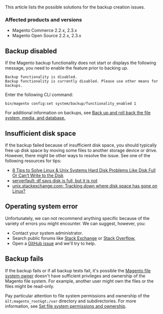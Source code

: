 This article lists the possible solutions for the backup creation issues.&nbsp;

### Affected products and versions

*   Magento Commerce 2.2.x, 2.3.x
*   Magento Open Source&nbsp;2.2.x, 2.3.x

<h2 id="backup-disabled">Backup disabled</h2>

If the Magento backup functionality does not start or displays the following message, you need to enable the feature prior to backing up.

<pre><code class="language-terminal">Backup functionality is disabled.
Backup functionality is currently disabled. Please use other means for backups.</code></pre>

Enter the following CLI command:

<pre><code class="language-bash">bin/magento config:set system/backup/functionality_enabled 1</code></pre>

For additional information on backups, see <a href="https://devdocs.magento.com/guides/v2.3/install-gde/install/cli/install-cli-backup.html" target="_self">Back up and roll back the file system, media, and database.</a>

<h2 id="insufficient-disk-space-trouble-backup-space-">Insufficient disk space</h2>

If the backup failed because of insufficient disk space, you should typically free up disk space by moving some files to another storage device or drive. However, there might be other ways to resolve the issue. See one of the following resources for tips:

*   [8 Tips to Solve Linux &amp; Unix Systems Hard Disk Problems Like Disk Full Or Can’t Write to the Disk](http://www.cyberciti.biz/datacenter/linux-unix-bsd-osx-cannot-write-to-hard-disk)
*   [serverfault: df says disk is full, but it is not](http://serverfault.com/questions/315181/df-says-disk-is-full-but-it-is-not)
*   [unix.stackexchange.com: Tracking down where disk space has gone on Linux?](http://unix.stackexchange.com/questions/125429/tracking-down-where-disk-space-has-gone-on-linux)

<h2 id="operating-system-error-trouble-backup-os-">Operating system error</h2>

Unfortunately, we can not recommend anything specific because of the variety of errors you might encounter. We can suggest, however, you:

*   Contact your system administrator.
*   Search public forums like [Stack Exchange](http://unix.stackexchange.com) or [Stack Overflow.](http://stackoverflow.com)
*   Open a [GitHub issue](https://github.com/magento/magento2/issues)&nbsp;and we'll try to help.

<h2 id="backup-fails-trouble-backup-all-">Backup fails</h2>

If the backup fails or if all backup tests fail, it's possible the <a href="https://devdocs.magento.com/guides/v2.2/install-gde/prereq/file-sys-perms-over.html" target="_self">Magento file system owner</a> doesn't have sufficient privileges and ownership of the Magento file system. For example, another user might own the files or the files might be read-only.

Pay particular attention to file system permissions and ownership of the `` &lt;magento_root&gt;/var `` directory and subdirectories. For more information, see <a href="https://devdocs.magento.com/guides/v2.3/install-gde/prereq/file-system-perms.html" target="_self">Set file system permissions and ownership</a>.